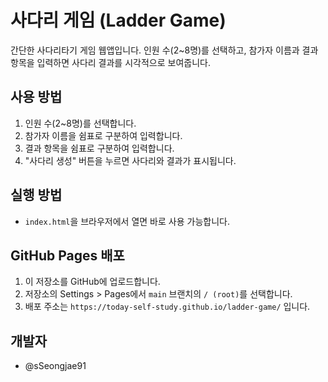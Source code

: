# 사다리 게임 (Ladder Game)

간단한 사다리타기 게임 웹앱입니다. 인원 수(2~8명)를 선택하고, 참가자 이름과 결과 항목을 입력하면 사다리 결과를 시각적으로 보여줍니다.

## 사용 방법
1. 인원 수(2~8명)를 선택합니다.
2. 참가자 이름을 쉼표로 구분하여 입력합니다.
3. 결과 항목을 쉼표로 구분하여 입력합니다.
4. "사다리 생성" 버튼을 누르면 사다리와 결과가 표시됩니다.

## 실행 방법
- `index.html`을 브라우저에서 열면 바로 사용 가능합니다.

## GitHub Pages 배포
1. 이 저장소를 GitHub에 업로드합니다.
2. 저장소의 Settings > Pages에서 `main` 브랜치의 `/ (root)`를 선택합니다.
3. 배포 주소는 `https://today-self-study.github.io/ladder-game/` 입니다.

## 개발자
- @sSeongjae91
